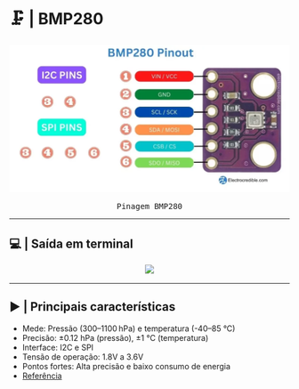 # 🗜️ | BMP280

<kbd>
  <img src = "/img/bmp280_pinout.png">
</p>
  <p align = center>
    Pinagem BMP280
  </p>
</kbd>

---
## 💻 | Saída em terminal

  <div align = center>
  <img src = "/projeto-integrador-I/img/saida_bmp__.png">
  </div>
  
--- 

## ▶️ | Principais características

- Mede: Pressão (300–1100 hPa) e temperatura (-40–85 °C)
- Precisão: ±0.12 hPa (pressão), ±1 °C (temperatura)
- Interface: I2C e SPI
- Tensão de operação: 1.8V a 3.6V
- Pontos fortes: Alta precisão e baixo consumo de energia
- [Referência](https://www.makerhero.com/produto/sensor-de-pressao-e-temperatura-bmp280/)
